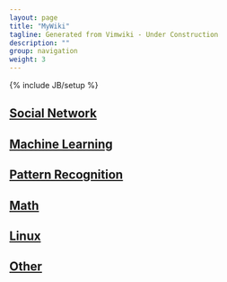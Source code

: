 ```yaml
---
layout: page
title: "MyWiki"
tagline: Generated from Vimwiki - Under Construction
description: ""
group: navigation
weight: 3
---
```

{% include JB/setup %}
## [Social Network](Social_Network.html)

## [Machine Learning](Machine_Learning.html)

## [Pattern Recognition](Pattern_Recognition.html)

## [Math](Math.html)

## [Linux](Linux.html)

## [Other](Other.html)

